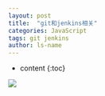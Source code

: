 ```yaml
---
layout: post
title:  "git和jenkins相关"
categories: JavaScript
tags: git jenkins
author: ls-name
---
```


* content
{:toc}


![](https://img2018.cnblogs.com/blog/1629933/201907/1629933-20190703092900863-116050694.png)
